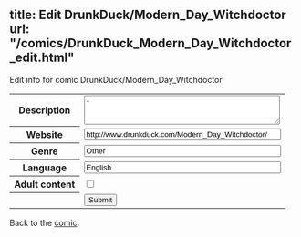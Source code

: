 title: Edit DrunkDuck/Modern_Day_Witchdoctor
url: "/comics/DrunkDuck_Modern_Day_Witchdoctor_edit.html"
---
Edit info for comic DrunkDuck/Modern_Day_Witchdoctor

<form name="comic" action="http://gaepostmail.appspot.com/comic/" method="post">
<table class="comicinfo">
<tr>
<th>Description</th><td><textarea name="description" cols="40" rows="3">-</textarea></td>
</tr>
<tr>
<th>Website</th><td><input type="text" name="url" value="http://www.drunkduck.com/Modern_Day_Witchdoctor/" size="40"/></td>
</tr>
<tr>
<th>Genre</th><td><input type="text" name="genre" value="Other" size="40"/></td>
</tr>
<tr>
<th>Language</th><td><input type="text" name="language" value="English" size="40"/></td>
</tr>
<tr>
<th>Adult content</th><td><input type="checkbox" name="adult" value="adult" /></td>
</tr>
<tr>
<th></th><td>
<input type="hidden" name="comic" value="DrunkDuck_Modern_Day_Witchdoctor" />
<input type="submit" name="submit" value="Submit" />
</td>
</tr>
</table>
</form>

Back to the [comic](DrunkDuck_Modern_Day_Witchdoctor.html).
